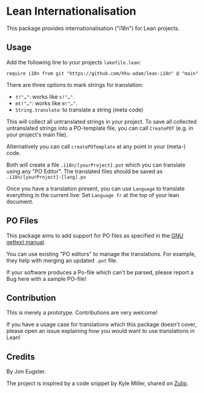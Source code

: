 # Lean Internationalisation

This package provides internationalisation ("i18n") for Lean projects.

## Usage

Add the following line to your projects `lakefile.lean`:

```lean
require i18n from git "https://github.com/hhu-adam/lean-i18n" @ "main"
```

There are three options to mark strings for translation:

* `t!"…"`: works like `s!"…"`.
* `mt!"…"`: works like `m!"…"`.
* `String.translate`: to translate a string (meta code)

This will collect all untranslated strings in your project. To save all collected
untranslated strings into a PO-template file, you can call `CreatePOT` (e.g. in your
project's main file).

Alternatively you can call `createPOTemplate` at any point in your (meta-) code.

Both will create a file `.i18n/[yourProject].pot` which you can translate using any
"PO Editor". The translated files should be saved as `.i18n/[yourProject]-[lang].po`

Once you have a translation present, you can use `Language` to translate everything
in the current live: Set `Language fr` at the top of your lean document.

## PO Files

This package aims to add support for PO files as specified
in the [GNU gettext manual](https://www.gnu.org/software/gettext/manual/html_node/PO-Files.html).

You can use existing "PO editors" to manage the translations. For example, they help with
merging an updated `.pot` file.

If your software produces a Po-file which can't be parsed, please report a Bug here with a
sample PO-file!


## Contribution

This is merely a prototype. Contributions are very welcome!

If you have a usage case for translations which this package doesn't cover, please open an
issue explaining how you would want to use translations in Lean!

## Credits

By Jon Eugster.

The project is inspired by a code snippet by Kyle Miller,
shared on [Zulip](https://leanprover.zulipchat.com).